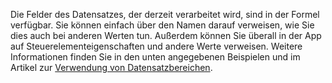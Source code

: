 Die Felder des Datensatzes, der derzeit verarbeitet wird, sind in der Formel verfügbar.  Sie können einfach über den Namen darauf verweisen, wie Sie dies auch bei anderen Werten tun.  Außerdem können Sie überall in der App auf Steuerelementeigenschaften und andere Werte verweisen.  Weitere Informationen finden Sie in den unten angegebenen Beispielen und im Artikel zur [Verwendung von Datensatzbereichen](../working-with-tables.md#record-scope). 

